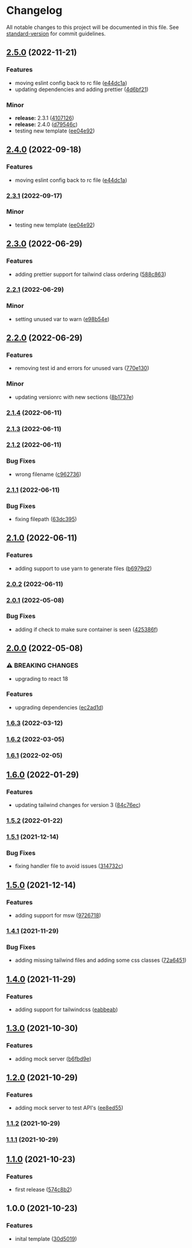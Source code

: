 # Changelog

All notable changes to this project will be documented in this file. See [standard-version](https://github.com/conventional-changelog/standard-version) for commit guidelines.

## [2.5.0](https://github.com/jrock2004/cra-template-a11y/compare/v2.3.0...v2.5.0) (2022-11-21)


### Features

* moving eslint config back to rc file ([e44dc1a](https://github.com/jrock2004/cra-template-a11y/commit/e44dc1a4aee03817342f105294d5a6eb46e76296))
* updating dependencies and adding prettier ([4d6bf21](https://github.com/jrock2004/cra-template-a11y/commit/4d6bf2130259392cbf7e2f115bd3444ad68877e8))


### Minor

* **release:** 2.3.1 ([4107126](https://github.com/jrock2004/cra-template-a11y/commit/41071261ccc645741f682418a4403565e8789c05))
* **release:** 2.4.0 ([d79546c](https://github.com/jrock2004/cra-template-a11y/commit/d79546c2fb593f1633a5bae3b319f64449047ac8))
* testing new template ([ee04e92](https://github.com/jrock2004/cra-template-a11y/commit/ee04e926b70ca022771bf5452968df1fead8bb64))

## [2.4.0](https://github.com/jrock2004/cra-template-a11y/compare/v2.3.1...v2.4.0) (2022-09-18)


### Features

* moving eslint config back to rc file ([e44dc1a](https://github.com/jrock2004/cra-template-a11y/commit/e44dc1a4aee03817342f105294d5a6eb46e76296))

### [2.3.1](https://github.com/jrock2004/cra-template-a11y/compare/v2.3.0...v2.3.1) (2022-09-17)


### Minor

* testing new template ([ee04e92](https://github.com/jrock2004/cra-template-a11y/commit/ee04e926b70ca022771bf5452968df1fead8bb64))

## [2.3.0](https://github.com/jrock2004/cra-template-a11y/compare/v2.2.1...v2.3.0) (2022-06-29)


### Features

* adding prettier support for tailwind class ordering ([588c863](https://github.com/jrock2004/cra-template-a11y/commit/588c8632b1486d634f5a0e3f822b592e723050eb))

### [2.2.1](https://github.com/jrock2004/cra-template-a11y/compare/v2.2.0...v2.2.1) (2022-06-29)


### Minor

* setting unused var to warn ([e98b54e](https://github.com/jrock2004/cra-template-a11y/commit/e98b54efd21c1271e040fcce25afb901bab58e18))

## [2.2.0](https://github.com/jrock2004/cra-template-a11y/compare/v2.1.4...v2.2.0) (2022-06-29)


### Features

* removing test id and errors for unused vars ([770e130](https://github.com/jrock2004/cra-template-a11y/commit/770e1303874196ee4d6ab1622dc07075ab6989fb))


### Minor

* updating versionrc with new sections ([8b1737e](https://github.com/jrock2004/cra-template-a11y/commit/8b1737e095a475389cb2821fda1d3ae932784d2e))

### [2.1.4](https://github.com/jrock2004/cra-template-a11y/compare/v2.1.3...v2.1.4) (2022-06-11)

### [2.1.3](https://github.com/jrock2004/cra-template-a11y/compare/v2.1.2...v2.1.3) (2022-06-11)

### [2.1.2](https://github.com/jrock2004/cra-template-a11y/compare/v2.1.1...v2.1.2) (2022-06-11)


### Bug Fixes

* wrong filename ([c962736](https://github.com/jrock2004/cra-template-a11y/commit/c9627360478f3c147f65605309812e89220a494c))

### [2.1.1](https://github.com/jrock2004/cra-template-a11y/compare/v2.1.0...v2.1.1) (2022-06-11)


### Bug Fixes

* fixing filepath ([63dc395](https://github.com/jrock2004/cra-template-a11y/commit/63dc395fde1f22f3f11fea345966c37e54a9841a))

## [2.1.0](https://github.com/jrock2004/cra-template-a11y/compare/v2.0.2...v2.1.0) (2022-06-11)


### Features

* adding support to use yarn to generate files ([b6979d2](https://github.com/jrock2004/cra-template-a11y/commit/b6979d2f50d19a5cbbe3fd3155b38323e65fa298))

### [2.0.2](https://github.com/jrock2004/cra-template-a11y/compare/v2.0.1...v2.0.2) (2022-06-11)

### [2.0.1](https://github.com/jrock2004/cra-template-a11y/compare/v2.0.0...v2.0.1) (2022-05-08)


### Bug Fixes

* adding if check to make sure container is seen ([425386f](https://github.com/jrock2004/cra-template-a11y/commit/425386f3fcbe6123e99e7cf282311d27d4af3ba3))

## [2.0.0](https://github.com/jrock2004/cra-template-a11y/compare/v1.6.3...v2.0.0) (2022-05-08)


### ⚠ BREAKING CHANGES

* upgrading to react 18

### Features

* upgrading dependencies ([ec2ad1d](https://github.com/jrock2004/cra-template-a11y/commit/ec2ad1db8678426de9474a4063942d26cdb08b27))

### [1.6.3](https://github.com/jrock2004/cra-template-a11y/compare/v1.6.2...v1.6.3) (2022-03-12)

### [1.6.2](https://github.com/jrock2004/cra-template-a11y/compare/v1.6.1...v1.6.2) (2022-03-05)

### [1.6.1](https://github.com/jrock2004/cra-template-a11y/compare/v1.6.0...v1.6.1) (2022-02-05)

## [1.6.0](https://github.com/jrock2004/cra-template-a11y/compare/v1.5.2...v1.6.0) (2022-01-29)


### Features

* updating tailwind changes for version 3 ([84c76ec](https://github.com/jrock2004/cra-template-a11y/commit/84c76ec7ead4c2f60e98eee71f0a3d108b05aeef))

### [1.5.2](https://github.com/jrock2004/cra-template-a11y/compare/v1.5.1...v1.5.2) (2022-01-22)

### [1.5.1](https://github.com/jrock2004/cra-template-a11y/compare/v1.5.0...v1.5.1) (2021-12-14)


### Bug Fixes

* fixing handler file to avoid issues ([314732c](https://github.com/jrock2004/cra-template-a11y/commit/314732ceace9961b6303a400e46a39f0cf836fd0))

## [1.5.0](https://github.com/jrock2004/cra-template-a11y/compare/v1.4.1...v1.5.0) (2021-12-14)


### Features

* adding support for msw ([9726718](https://github.com/jrock2004/cra-template-a11y/commit/972671857edc96172fe9793076cb21c80b31a791))

### [1.4.1](https://github.com/jrock2004/cra-template-a11y/compare/v1.4.0...v1.4.1) (2021-11-29)


### Bug Fixes

* adding missing tailwind files and adding some css classes ([72a6451](https://github.com/jrock2004/cra-template-a11y/commit/72a645167913fe0eed0344aa7a45062a30b7bdcb))

## [1.4.0](https://github.com/jrock2004/cra-template-a11y/compare/v1.3.0...v1.4.0) (2021-11-29)


### Features

* adding support for tailwindcss ([eabbeab](https://github.com/jrock2004/cra-template-a11y/commit/eabbeabb59aef077227a965f8faa3472658c2fc1))

## [1.3.0](https://github.com/jrock2004/cra-template-a11y/compare/v1.2.0...v1.3.0) (2021-10-30)


### Features

* adding mock server ([b6fbd9e](https://github.com/jrock2004/cra-template-a11y/commit/b6fbd9ee2d3b0c3ed9c6d1c52b964d3cae7b927d))

## [1.2.0](https://github.com/jrock2004/cra-template-a11y/compare/v1.1.2...v1.2.0) (2021-10-29)


### Features

* adding mock server to test API's ([ee8ed55](https://github.com/jrock2004/cra-template-a11y/commit/ee8ed5535ef0c03b3dfeb5ab4f914024e11b4f00))

### [1.1.2](https://github.com/jrock2004/cra-template-a11y/compare/v1.1.1...v1.1.2) (2021-10-29)

### [1.1.1](https://github.com/jrock2004/cra-template-a11y/compare/v1.1.0...v1.1.1) (2021-10-29)

## [1.1.0](https://github.com/jrock2004/cra-template-a11y/compare/v1.0.0...v1.1.0) (2021-10-23)


### Features

* first release ([574c8b2](https://github.com/jrock2004/cra-template-a11y/commit/574c8b2e0d476db45d68a52600e8d9f20371f078))

## 1.0.0 (2021-10-23)


### Features

* inital template ([30d5019](https://github.com/jrock2004/cra-template-a11y/commit/30d501978e1251cade5adb4bc1be2c510200cb3f))
